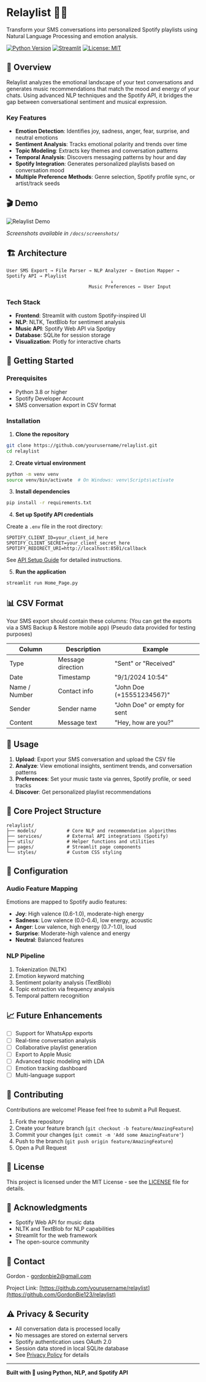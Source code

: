 # Relaylist 🎵💬

Transform your SMS conversations into personalized Spotify playlists using Natural Language Processing and emotion analysis.

[![Python Version](https://img.shields.io/badge/python-3.8%2B-blue)](https://www.python.org/downloads/)
[![Streamlit](https://img.shields.io/badge/streamlit-1.28%2B-FF4B4B)](https://streamlit.io/)
[![License: MIT](https://img.shields.io/badge/License-MIT-yellow.svg)](https://opensource.org/licenses/MIT)

## 🌟 Overview

Relaylist analyzes the emotional landscape of your text conversations and generates music recommendations that match the mood and energy of your chats. Using advanced NLP techniques and the Spotify API, it bridges the gap between conversational sentiment and musical expression.

### Key Features

- **Emotion Detection**: Identifies joy, sadness, anger, fear, surprise, and neutral emotions
- **Sentiment Analysis**: Tracks emotional polarity and trends over time
- **Topic Modeling**: Extracts key themes and conversation patterns
- **Temporal Analysis**: Discovers messaging patterns by hour and day
- **Spotify Integration**: Generates personalized playlists based on conversation mood
- **Multiple Preference Methods**: Genre selection, Spotify profile sync, or artist/track seeds

## 🎬 Demo

![Relaylist Demo](docs/screenshots/demo.gif)

*Screenshots available in `/docs/screenshots/`*

## 🏗️ Architecture

```
User SMS Export → File Parser → NLP Analyzer → Emotion Mapper → Spotify API → Playlist
                                      ↓
                              Music Preferences ← User Input
```

### Tech Stack

- **Frontend**: Streamlit with custom Spotify-inspired UI
- **NLP**: NLTK, TextBlob for sentiment analysis
- **Music API**: Spotify Web API via Spotipy
- **Database**: SQLite for session storage
- **Visualization**: Plotly for interactive charts

## 🚀 Getting Started

### Prerequisites

- Python 3.8 or higher
- Spotify Developer Account
- SMS conversation export in CSV format

### Installation

1. **Clone the repository**
```bash
git clone https://github.com/yourusername/relaylist.git
cd relaylist
```

2. **Create virtual environment**
```bash
python -m venv venv
source venv/bin/activate  # On Windows: venv\Scripts\activate
```

3. **Install dependencies**
```bash
pip install -r requirements.txt
```

4. **Set up Spotify API credentials**

Create a `.env` file in the root directory:
```env
SPOTIFY_CLIENT_ID=your_client_id_here
SPOTIFY_CLIENT_SECRET=your_client_secret_here
SPOTIFY_REDIRECT_URI=http://localhost:8501/callback
```

See [API Setup Guide](docs/API_SETUP.md) for detailed instructions.

5. **Run the application**
```bash
streamlit run Home_Page.py
```

## 📊 CSV Format

Your SMS export should contain these columns:
(You can get the exports via a SMS Backup & Restore mobile app)
(Pseudo data provided for testing purposes)

| Column | Description | Example |
|--------|-------------|---------|
| Type | Message direction | "Sent" or "Received" |
| Date | Timestamp | "9/1/2024 10:54" |
| Name / Number | Contact info | "John Doe (+15551234567)" |
| Sender | Sender name | "John Doe" or empty for sent |
| Content | Message text | "Hey, how are you?" |

## 🎯 Usage

1. **Upload**: Export your SMS conversation and upload the CSV file
2. **Analyze**: View emotional insights, sentiment trends, and conversation patterns
3. **Preferences**: Set your music taste via genres, Spotify profile, or seed tracks
4. **Discover**: Get personalized playlist recommendations

## 🧪 Core Project Structure

```
relaylist/
├── models/           # Core NLP and recommendation algorithms
├── services/         # External API integrations (Spotify)
├── utils/            # Helper functions and utilities
├── pages/            # Streamlit page components
└── styles/           # Custom CSS styling
```

## 🔧 Configuration

### Audio Feature Mapping

Emotions are mapped to Spotify audio features:

- **Joy**: High valence (0.6-1.0), moderate-high energy
- **Sadness**: Low valence (0.0-0.4), low energy, acoustic
- **Anger**: Low valence, high energy (0.7-1.0), loud
- **Surprise**: Moderate-high valence and energy
- **Neutral**: Balanced features

### NLP Pipeline

1. Tokenization (NLTK)
2. Emotion keyword matching
3. Sentiment polarity analysis (TextBlob)
4. Topic extraction via frequency analysis
5. Temporal pattern recognition

## 📈 Future Enhancements

- [ ] Support for WhatsApp exports
- [ ] Real-time conversation analysis
- [ ] Collaborative playlist generation
- [ ] Export to Apple Music
- [ ] Advanced topic modeling with LDA
- [ ] Emotion tracking dashboard
- [ ] Multi-language support

## 🤝 Contributing

Contributions are welcome! Please feel free to submit a Pull Request.

1. Fork the repository
2. Create your feature branch (`git checkout -b feature/AmazingFeature`)
3. Commit your changes (`git commit -m 'Add some AmazingFeature'`)
4. Push to the branch (`git push origin feature/AmazingFeature`)
5. Open a Pull Request

## 📝 License

This project is licensed under the MIT License - see the [LICENSE](LICENSE) file for details.

## 🙏 Acknowledgments

- Spotify Web API for music data
- NLTK and TextBlob for NLP capabilities
- Streamlit for the web framework
- The open-source community

## 📧 Contact

Gordon - gordonbie2@gmail.com

Project Link: [https://github.com/yourusername/relaylist](https://github.com/GordonBie123/relaylist)

## ⚠️ Privacy & Security

- All conversation data is processed locally
- No messages are stored on external servers
- Spotify authentication uses OAuth 2.0
- Session data stored in local SQLite database
- See [Privacy Policy](docs/PRIVACY.md) for details

---

**Built with 💚 using Python, NLP, and Spotify API**
